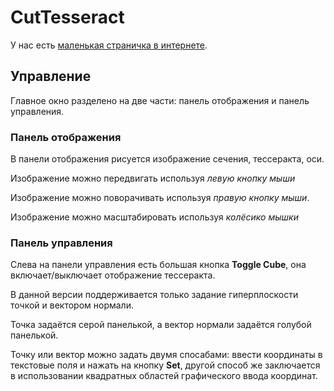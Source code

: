 # CutTesseract


У нас есть [маленькая страничка в интернете](http://imustafin.github.io/CutTesseract/).

## Управление

Главное окно разделено на две части: панель отображения и панель управления.

### Панель отображения

В панели отображения рисуется изображение сечения, тессеракта, оси.

Изображение можно передвигать используя *левую кнопку мыши*

Изображение можно поворачивать используя *правую кнопку мыши*.

Изображение можно масштабировать используя *колёсико мышки*

### Панель управления

Слева на панели управления есть большая кнопка **Toggle Cube**, она включает/выключает
отображение тессеракта.

В данной версии поддерживается только задание гиперплоскости точкой и вектором нормали.

Точка задаётся серой панелькой, а вектор нормали задаётся голубой панелькой.

Точку или вектор можно задать двумя спосабами: ввести координаты в текстовые поля и нажать на кнопку **Set**, другой способ же заключается в использовании
квадратных областей графического ввода координат.
